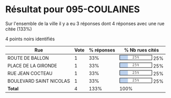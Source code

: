 # Résultat pour 095-COULAINES

Sur l'ensemble de la ville il y a eu 3 réponses dont 4 réponses avec une rue citée (133%)

4 points noirs identifiés

| Rue | Vote | % réponses | % Nb rues cités|
|-----|------|------------|----------------|
| ROUTE DE BALLON | 1 | 33% | <img src="../../img/bar_25.gif" />&nbsp;25%|
| PLACE DE LA GIRONDE | 1 | 33% | <img src="../../img/bar_25.gif" />&nbsp;25%|
| RUE JEAN COCTEAU | 1 | 33% | <img src="../../img/bar_25.gif" />&nbsp;25%|
| BOULEVARD SAINT NICOLAS | 1 | 33% | <img src="../../img/bar_25.gif" />&nbsp;25%|
| **Total** | 4 | 133% | 100%|
